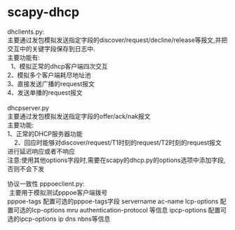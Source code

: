 # scapy-dhcp
dhclients.py:</br>
  主要通过发包模拟发送指定字段的discover/request/decline/release等报文,并把交互中的关键字段保存到日志中.</br>
  主要功能有:</br>
    1、模拟正常的dhcp客户端四次交互</br>
    2、模拟多个客户端耗尽地址池</br>
    3、直接发送广播的request报文</br>
    4、发送单播的request报文</br></br>
dhcpserver.py</br>
  主要通过发包模拟发送指定字段的offer/ack/nak报文</br>
  主要功能:</br>
      1、正常的DHCP服务器功能</br>
      2、回应时能够对discover/request/T1时刻的request/T2时刻的request报文 进行延迟响应或者不响应</br>
注意:使用其他options字段时,需要在scapy的dhcp.py的options选项中添加字段,否则不会下发</br>

协议一致性
pppoeclient.py:</br>
  主要用于模拟测试pppoe客户端拨号</br>
  pppoe-tags 配置可选的pppoe-tags字段 servername ac-name 
  lcp-options 配置可选的lcp-options  mru authentication-protocol 等信息
  ipcp-options 配置可选的ipcp-options ip dns nbns等信息
